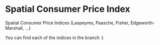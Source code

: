 # Spatial Consumer Price Index
Spatial Consumer Price Indices (Laspeyres, Paasche, Fisher, Edgeworth-Marshall, ...)

You can find each of the indices in the branch :)
